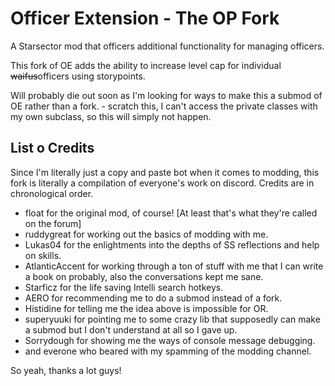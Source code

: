 # Officer Extension - The OP Fork

A Starsector mod that officers additional functionality for managing officers.

This fork of OE adds the ability to increase level cap for individual ~~waifus~~officers using storypoints.

Will probably die out soon as I'm looking for ways to make this a submod of OE rather than a fork. - scratch this, I can't access the private classes with my own subclass, so this will simply not happen.

## List o Credits

Since I'm literally just a copy and paste bot when it comes to modding, this fork is literally a compilation of everyone's work on discord. Credits are in chronological order.

- float for the original mod, of course! [At least that's what they're called on the forum]
- ruddygreat for working out the basics of modding with me.
- Lukas04 for the enlightments into the depths of SS reflections and help on skills.
- AtlanticAccent for working through a ton of stuff with me that I can write a book on probably, also the conversations kept me sane.
- Starficz for the life saving Intelli search hotkeys.
- AERO for recommending me to do a submod instead of a fork.
- Histidine for telling me the idea above is impossible for OR.
- superyuuki for pointing me to some crazy lib that supposedly can make a submod but I don't understand at all so I gave up.
- Sorrydough for showing me the ways of console message debugging.
- and everone who beared with my spamming of the modding channel.

So yeah, thanks a lot guys!
